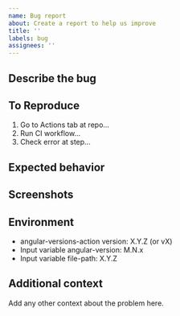 ```yaml
---
name: Bug report
about: Create a report to help us improve
title: ''
labels: bug
assignees: ''
---
```


<!--
PLEASE HELP US PROCESS GITHUB ISSUES FASTER BY PROVIDING THE FOLLOWING INFORMATION.

ISSUES MISSING IMPORTANT INFORMATION MAY BE CLOSED WITHOUT INVESTIGATION.
-->

## Describe the bug

<!-- A clear and concise description of what the bug is. -->

## To Reproduce

<!-- Steps to reproduce the behavior: -->

1. Go to Actions tab at repo...
2. Run CI workflow...
3. Check error at step...

## Expected behavior

<!-- A clear and concise description of what you expected to happen. -->

## Screenshots

<!-- If applicable, add screenshots to help explain your problem. -->

## Environment

- angular-versions-action version: X.Y.Z (or vX)
- Input variable angular-version: M.N.x
- Input variable file-path: X.Y.Z
<!-- Check whether this is still an issue in the most recent Angular version -->

## Additional context

Add any other context about the problem here.

